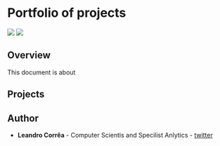 # Portfolio of projects
![](https://img.shields.io/badge/last%20edited-19--05--2023-yellow.svg)
![](https://img.shields.io/badge/author-Leandro%20Corrêa-blue.svg)

## Overview
This document is about 

## Projects


## Author

* **Leandro Corrêa** - Computer Scientis and Specilist Anlytics - [twitter](https://twitter.com/leandrohsc)
